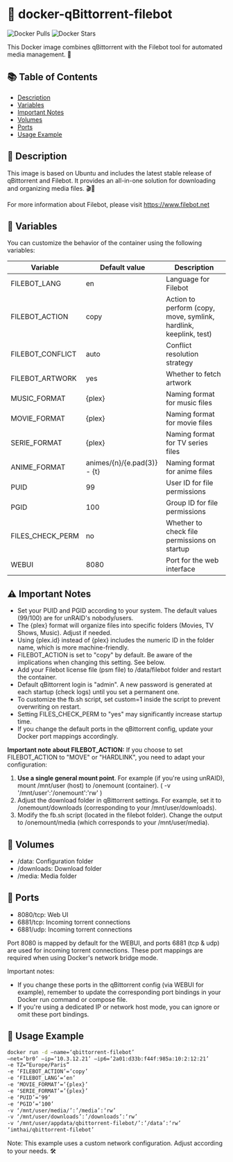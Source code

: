 # 🐳 docker-qBittorrent-filebot
![Docker Pulls](https://img.shields.io/docker/pulls/imthai/qbittorrent-filebot)
![Docker Stars](https://img.shields.io/docker/stars/imthai/qbittorrent-filebot)

This Docker image combines qBittorrent with the Filebot tool for automated media management. 🚀

## 📚 Table of Contents
- [Description](#description)
- [Variables](#variables)
- [Important Notes](#important-notes)
- [Volumes](#volumes)
- [Ports](#ports)
- [Usage Example](#usage-example)

## 📝 Description

This image is based on Ubuntu and includes the latest stable release of qBittorrent and Filebot. It provides an all-in-one solution for downloading and organizing media files. 🎬🎵

For more information about Filebot, please visit https://www.filebot.net

## 🔧 Variables

You can customize the behavior of the container using the following variables:

| Variable | Default value | Description |
| -------- | ------------- | ----------- |
| FILEBOT_LANG | en | Language for Filebot |
| FILEBOT_ACTION | copy | Action to perform (copy, move, symlink, hardlink, keeplink, test) |
| FILEBOT_CONFLICT | auto | Conflict resolution strategy |
| FILEBOT_ARTWORK | yes | Whether to fetch artwork |
| MUSIC_FORMAT | {plex} | Naming format for music files |
| MOVIE_FORMAT | {plex} | Naming format for movie files |
| SERIE_FORMAT | {plex} | Naming format for TV series files |
| ANIME_FORMAT | animes/{n}/{e.pad(3)} - {t} | Naming format for anime files |
| PUID | 99 | User ID for file permissions |
| PGID | 100 | Group ID for file permissions |
| FILES_CHECK_PERM | no | Whether to check file permissions on startup |
| WEBUI | 8080 | Port for the web interface |

## ⚠️ Important Notes

- Set your PUID and PGID according to your system. The default values (99/100) are for unRAID's nobody/users.
- The {plex} format will organize files into specific folders (Movies, TV Shows, Music). Adjust if needed.
- Using {plex.id} instead of {plex} includes the numeric ID in the folder name, which is more machine-friendly.
- FILEBOT_ACTION is set to "copy" by default. Be aware of the implications when changing this setting. See below.
- Add your Filebot license file (psm file) to /data/filebot folder and restart the container.
- Default qBittorrent login is "admin". A new password is generated at each startup (check logs) until you set a permanent one.
- To customize the fb.sh script, set custom=1 inside the script to prevent overwriting on restart.
- Setting FILES_CHECK_PERM to "yes" may significantly increase startup time.
- If you change the default ports in the qBittorrent config, update your Docker port mappings accordingly.

**Important note about FILEBOT_ACTION:**
If you choose to set FILEBOT_ACTION to "MOVE" or "HARDLINK", you need to adapt your configuration:
1. **Use a single general mount point**. For example (if you're using unRAID), mount /mnt/user (host) to /onemount (container). ( -v '/mnt/user':'/onemount':'rw' )
2. Adjust the download folder in qBittorrent settings. For example, set it to /onemount/downloads (corresponding to your /mnt/user/downloads).
3. Modify the fb.sh script (located in the filebot folder). Change the output to /onemount/media (which corresponds to your /mnt/user/media).

## 📂 Volumes

- /data: Configuration folder
- /downloads: Download folder
- /media: Media folder

## 🔌 Ports

- 8080/tcp: Web UI
- 6881/tcp: Incoming torrent connections
- 6881/udp: Incoming torrent connections

Port 8080 is mapped by default for the WEBUI, and ports 6881 (tcp & udp) are used for incoming torrent connections. These port mappings are required when using Docker's network bridge mode.

Important notes:
- If you change these ports in the qBittorrent config (via WEBUI for example), remember to update the corresponding port bindings in your Docker run command or compose file.
- If you're using a dedicated IP or network host mode, you can ignore or omit these port bindings.

## 🚀 Usage Example
```sh
docker run -d –name=‘qbittorrent-filebot’ 
–net=‘br0’ –ip=‘10.3.12.21’ –ip6=‘2a01:d33b:f44f:985a:10:2:12:21’ 
-e TZ=“Europe/Paris” 
-e ‘FILEBOT_ACTION’=‘copy’ 
-e ‘FILEBOT_LANG’=‘en’ 
-e ‘MOVIE_FORMAT’=’{plex}’ 
-e ‘SERIE_FORMAT’=’{plex}’ 
-e ‘PUID’=‘99’ 
-e ‘PGID’=‘100’ 
-v ‘/mnt/user/media/’:’/media’:‘rw’ 
-v ‘/mnt/user/downloads’:’/downloads’:‘rw’ 
-v ‘/mnt/user/appdata/qbittorrent-filebot/’:’/data’:‘rw’ 
‘imthai/qbittorrent-filebot’
```

Note: This example uses a custom network configuration. Adjust according to your needs. 🛠️
